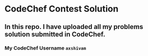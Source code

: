 # CodeChef Contest Solution
## In this repo. I have uploaded all my problems solution submitted in CodeChef.
### My CodeChef Username `axshivam`

